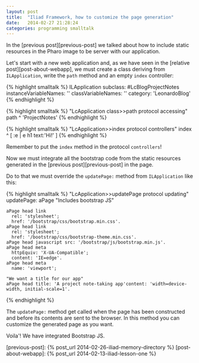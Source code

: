```yaml
---
layout: post
title:  "Iliad Framework, how to customize the page generation"
date:   2014-02-27 21:28:24
categories: programming smalltalk
---
```


In the [previous post][previous-post] we talked about how to include
static resources in the Pharo image to be server with our application.

Let's start with a new web application and, as we have seen in the
[relative post][post-about-webapp], we must create a class deriving
from `ILApplication`, write the `path` method and an empty `index`
controller:

{% highlight smalltalk %}
ILApplication subclass: #LcBlogProjectNotes
    instanceVariableNames: ''
    classVariableNames: ''
    category: 'LeonardoBlog'
{% endhighlight %}

{% highlight smalltalk %}
"LcApplication class>>path protocol accessing"
path
    ^ 'ProjectNotes'
{% endhighlight %}

{% highlight smalltalk %}
"LcApplication>>index protocol controllers"
index
    ^ [ :e | e h1 text:'Hi!' ]
{% endhighlight %}

Remember to put the `index` method in the protocol `controllers`!

Now we must integrate all the bootstrap code from the static resources
generated in the [previous post][previous-post] in the page.

Do to that we must override the `updatePage:` method from
`ILApplication` like this:

{% highlight smalltalk %}
"LcApplication>>updatePage protocol updating"
updatePage: aPage
    "Includes bootstrap JS"
    
    aPage head link
      rel: 'stylesheet';
      href: '/bootstrap/css/bootstrap.min.css'.
    aPage head link
      rel: 'stylesheet';
      href: '/bootstrap/css/bootstrap-theme.min.css'.
    aPage head javascript src: '/bootstrap/js/bootstrap.min.js'.
    aPage head meta
      httpEquiv: 'X-UA-Compatible';
      content: 'IE=edge'.
    aPage head meta
      name: 'viewport';
    
    "We want a title for our app"
    aPage head title: 'A project note-taking app'content: 'width=device-width, initial-scale=1'.
{% endhighlight %}

The `updatePage:` method get called when the page has been constructed
and before its contents are sent to the browser. In this method you
can customize the generated page as you want.

Voila'! We have integrated Bootstrap JS. 

[previous-post]: {% post_url 2014-02-26-iliad-memory-directory %}
[post-about-webapp]: {% post_url 2014-02-13-iliad-lesson-one %}
